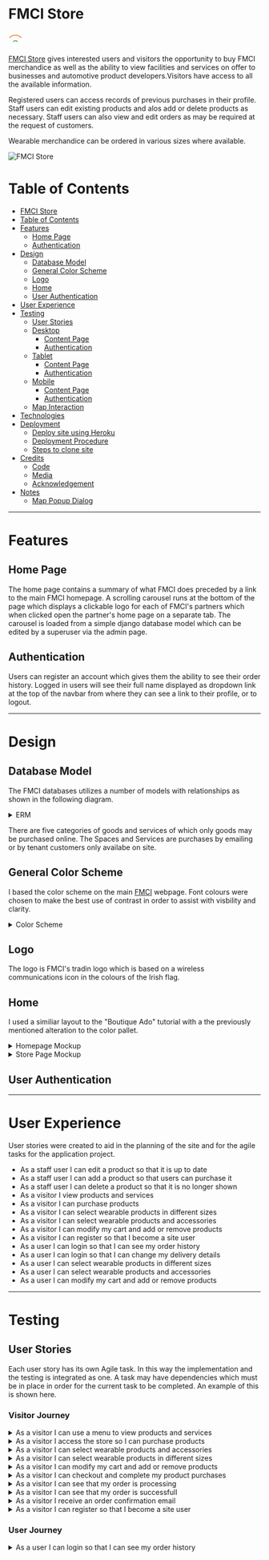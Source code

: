 # FMCI Store

![FMCI logo](media/logo.png)

[FMCI Store](https://fmcistore-366e47ff9414.herokuapp.com/) gives interested users and visitors the opportunity to buy FMCI merchandice as well as the ability to view facilities and services on offer to businesses and automotive product developers.Visitors have access to all the available information.

Registered users can access records of previous purchases in their profile. Staff users can edit existing products and alos add or delete products as necessary. Staff users can also view and edit orders as may be required at the request of customers.

Wearable merchandice can be ordered in various sizes where available.

![FMCI Store](/media/screens.png)

# Table of Contents

- [FMCI Store](#wells)
- [Table of Contents](#table-of-contents)
- [Features](#features)
  - [Home Page](#home-page)
  - [Authentication](#authentication)
- [Design](#design)
  - [Database Model](#database-model)
  - [General Color Scheme](#general-color-scheme)
  - [Logo](#logo)
  - [Home](#home)
  - [User Authentication](#user-authentication)
- [User Experience](#user-experience)
- [Testing](#testing)
  - [User Stories](#user-stories)
  - [Desktop](#desktop)
      - [Content Page](#content-page)
    - [Authentication](#authentication-1)
  - [Tablet](#tablet)
      - [Content Page](#content-page-1)
    - [Authentication](#authentication-2)
  - [Mobile](#mobile)
      - [Content Page](#content-page-2)
    - [Authentication](#authentication-3)
  - [Map Interaction](#map-interaction)
- [Technologies](#technologies)
- [Deployment](#deployment)
  - [Deploy site using Heroku](#deploy-site-using-heroku)
  - [Deployment Procedure](#deployment-procedure)
  - [Steps to clone site](#steps-to-clone-site)
- [Credits](#credits)
  - [Code](#code)
  - [Media](#media)
  - [Acknowledgement](#acknowledgement)
- [Notes](#notes)
  - [Map Popup Dialog](#map-popup-dialog)

---

# Features

## Home Page

The home page contains a summary of what FMCI does preceded by a link to the main FMCI homepage. A scrolling carousel runs at the bottom of the page which displays a clickable logo for each of FMCI's partners which when clicked open the partner's home page on a separate tab. The carousel is loaded from a simple django database model which can be edited by a superuser via the admin page.


## Authentication

Users can register an account which gives them the ability to see their order history. Logged in users will see their full name displayed as dropdown link at the top of the navbar from where they can see a link to their profile, or to logout.

---

# Design

## Database Model

The FMCI databases utilizes a number of models with relationships as shown in the following diagram. 

<details>
<summary>ERM</summary>

![ERM](/static/readmeimg/erm.png)

</details>

There are five categories of goods and services of which only goods may be purchased online. The Spaces and Services are purchases by emailing or by tenant customers only availabe on site.

## General Color Scheme

I based the color scheme on the main [FMCI](https://futuremobilityireland.ie/) webpage. Font colours were chosen to make the best use of contrast in order to assist with visbility and clarity.

<details>
<summary>Color Scheme</summary>

![Color Scheme](/static/readmeimg/colors.png)

</details>

## Logo

The logo is FMCI's tradin logo which is based on a wireless communications icon in the colours of the Irish flag.

## Home

I used a similiar layout to the "Boutique Ado" tutorial with a the previously mentioned alteration to the color pallet.

<details>

<summary>Homepage Mockup</summary>

![Homepage Mockup](/static/readmeimg/home.png)

</details>

<details>

<summary>Store Page Mockup</summary>

![Store Page Mockup](/static/readmeimg/store.png)

</details>



## User Authentication

---

# User Experience

User stories were created to aid in the planning of the site and for the agile tasks for the application project.

- As a staff user I can edit a product so that it is up to date 
- As a staff user I can add a product so that users can purchase it
- As a staff user I can delete a product so that it is no longer shown
- As a visitor I view products and services
- As a visitor I can purchase products
- As a visitor I can select wearable products in different sizes
- As a visitor I can select wearable products and accessories
- As a visitor I can modify my cart and add or remove products
- As a visitor I can register so that I become a site user
- As a user I can login so that I can see my order history
- As a user I can login so that I can change my delivery details
- As a user I can select wearable products in different sizes
- As a user I can select wearable products and accessories
- As a user I can modify my cart and add or remove products

---

# Testing

## User Stories

Each user story has its own Agile task. In this way the implementation and the testing is integrated as one. A task may have dependencies which must be in place in order for the current task to be completed. An example of this is shown here.

### Visitor Journey
  
<details><summary>As a visitor I can use a menu to view products and services</summary>

![Menu](/static/readmeimg/visitor/visitor-menu.png)
</details>


<details><summary>As a visitor I access the store so I can purchase products</summary>

![Store](/static/readmeimg/visitor/visitor-store.png)
</details>

<details><summary>As a visitor I can select wearable products and accessories</summary>

![Accessory](/static/readmeimg/visitor/visitor-accessory.png)
</details>

<details><summary>As a visitor I can select wearable products in different sizes</summary>

![Accessory](/static/readmeimg/visitor/visitor-sizes.png)
</details>

<details><summary>As a visitor I can modify my cart and add or remove products</summary>

![Accessory](/static/readmeimg/visitor/visitor-modify.png)
</details>

<details><summary>As a visitor I can checkout and complete my product purchases</summary>

![Accessory](/static/readmeimg/visitor/visitor-order.png)
</details>

<details><summary>As a visitor I can see that my order is processing</summary>

![Accessory](/static/readmeimg/visitor/visitor-stripe.png)
</details>

<details><summary>As a visitor I can see that my order is successfull</summary>

![Accessory](/static/readmeimg/visitor/visitor-success.png)
</details>

<details><summary>As a visitor I receive an order confirmation email</summary>

![Accessory](/static/readmeimg/visitor/visitor-order-email.png)
</details>

<details><summary>As a visitor I can register so that I become a site user</summary>

![Accessory](/static/readmeimg/visitor/visitor-register.png)
</details>


### User Journey

<details><summary>As a user I can login so that I can see my order history</summary>
<details><summary>As a user I can login so that I can change my delivery details</summary>
<details><summary>As a user I can select wearable products in different sizes</summary>
<details><summary>As a user I can select wearable products and accessories</summary>
<details><summary>As a user I can modify my cart and add or remove products</summary>

### Authentication

<details>
<summary>Login Modal</summary>

![Home](media/mob/login-mob.png)

</details>

<details>
<summary>Logout Modal</summary>

![Home](media/mob/logout-mob.png)

</details>

<details>
<summary>Register Modal</summary>

![Home](media/mob/reg-mob.png)

</details>

&nbsp;

## Map Interaction

The map, with its markers indicating the locations of the wells, is really the main event in this application. The map itself uses [mapbox gl](https://www.mapbox.com/) and there are explanatory [notes](#notes) at the end of this document detailing how it(mapbbox), python and javascript all hangs together. The marker popup works in the same way on all devices and consists of three elements, Popup Title, Excerpt and a Google Maps Link to the loction.
<details>
<summary>Popup Title</summary>

![Home](media/lap/popup-lnk1.png)

</details>

The popup title becomes an active link when there is a related content record in the database. Otherwise it is a plain heading when there is not. You can see the link to the post content appear in the bottom right of the screen in the Popup Title screenshot.

<details>
<summary>Google Map Link</summary>

![Home](media/lap/popup-lnk2.png)

</details>

By clicking on the <span style="color: rgb(168, 109, 0);">*'open location in google maps'*</span> button, a new google maps page opens with the location set as a destination allowing the user to click on the *'Directions'* link to navigate to the lcoation.

<details>
<summary>Google Map Window</summary>

![Home](media/lap/gmap.png)

</details>

&nbsp;

---

# Technologies

- [HTML5](https://en.wikipedia.org/wiki/HTML5): mark-up language.
- [CSS3](https://en.wikipedia.org/wiki/CSS): styling.
- [JavaScript](https://www.javascript.com/): programming language.
- [Python 3](https://www.python.org/): programming language.
- [Django 3.2](https://www.djangoproject.com/)
  - [Django Crispy Forms](https://pypi.org/project/django-crispy-forms/): for forms.
  - [Crispy Bootstrap5](https://pypi.org/project/crispy-bootstrap5/): bootstrap5 template pack for crispy forms.
  - [Django Forms Dynamic](https://github.com/dabapps/django-forms-dynamic): for the dynamic form using HTMX.
  - [Django Widget Tweaks](https://pypi.org/project/django-widget-tweaks/): for the dynamic form.
  - [Coverage](https://github.com/nedbat/coveragepy/tree/6.5.0): for measuring code coverage of Python tests.

- [Bootstrap](https://getbootstrap.com/): styling.
- [Cloudinary](https://cloudinary.com/): store static and media files.
- [GIT](https://git-scm.com/): for version control.
- [GitHub](https://github.com/): for host repository.
- Lighthouse from Chrome Developer Tools for performance testing
- [Codeanywhere](https://codeanywhere.com/): online IDE.
- [Heroku](:<https://codeanywhere.com/):> PaaS deployment site
- [Google Fonts](https://fonts.google.com/): to import fonts.
- [Font Awesome](https://fontawesome.com/): to import icons.
- [Lucidchart](https://www.drawio.com/): for the mockups and ERM.
- [GIMP](https://www.gimp.org/): to create the logo and readme screens image

&nbsp;

---

# Deployment

## Deploy site using Heroku

Deployment pre-requisites:

- ### gunicorn

- ### dj_database_url

- ### dj3-cloudinary-storage

- ### psycopag2
  
## Deployment Procedure

- ### On the Heroku dashboard, select "New" and click "Create new app"

  - Create a unique app name which will be added to allowed hosts in the project settings
  - Select your region
  - Click "Create app"
  
- ### Go to the settings tab

  - Scroll down to the config vars section and select "Reveal Config Vars"
  - DATABASE_URL should be set to your selected database (Elephant SQL or similiar)
  - Add a new config var for SECRET_KEY - create your own or use a django secret key generator
  - Add a new config var for CLOUDINARY_URL and use the "API Environment variable" from your cloudinary dashboard
  - Add a new config var for DISABLE_COLLECTSTATIC with the value of 1 (!!! REMOVE PRIOR TO FINAL DEPLOYMENT !!!)
  
- ### Create environment variables for your app
  
  Create a new env.py file in the top level directory with the following lines

    ```python
    import os  
    os.environ["DATABASE_URL"] = "the database url you set in Heroku"  
    os.environ["SECRET_KEY"] = "your chosen secret key"  
    os.environ["CLOUDINARY_URL"] = "the api you used in Heroku  
    ```

  - If not already present, create a .gitignore file and add env.py to it ( before final deployment add any other files and folders you want to exclude from the deployed app)

- ### Add the following lines to settings.py in your app

    ```python
    import os
    import dj_database_url
    if os.path.isfile('env.py'):
    import env
    ```

- ### Replace the insecure secret key with "SECRET_KEY = os.environ.get('SECRET_KEY')"

- ### Link your database by commenting out old DATABASES section and add

    ```python
    DATABASES = {
            'default': dj_database_url.parse(os.environ.get('DATABASE_URL'))
        }
    ```

- ### Add Heroku to the allowed hosts to ensure site loads

  ```python
  ALLOWED_HOSTS = ['example-heroku-app-name.herokuapp.com', 'localhost']
  ```

- ### Add 'cloudinary_storage' (above 'django.contrib.staticfiles') and 'cloudinary' (below) to INSTALLED_APPS

  ```python
  'cloudinary_storage',
  'django.contrib.staticfiles',
  'cloudinary',
  ```

- ### Setup Cloudinary to store static and media files

  ```python
    STATIC_URL = '/static/'
	STATICFILES_STORAGE = 'cloudinary_storage.storage.StaticHashedCloudinaryStorage'
	STATICFILES_DIRS = [os.path.join(BASE_DIR, 'static')]
	STATIC_ROOT = os.path.join(BASE_DIR, 'staticfiles')
	MEDIA_URL = '/media/'
	DEFAULT_FILE_STORAGE = 'cloudinary_storage.storage.MediaCloudinaryStorage'
  ```

- ### Create a Procfile in the top level directory with the below

  ```text
  web: gunicorn project_name.wsgi
  ```

- ### Create a requirements file

    ```bash
    'pip3 freeze --local > requirements.txt' 
    ```

- ### Make any outstanding migrations

  ```bash
  python3 manage.py migrate
  ```

- ### Commit and push to GitHub

- ### ENSURE THE FOLLOWING PRIOR TO FINAL DEPLOYMENT
  
  - Set DEBUG = False in project settings.py
  - Remove DISABLE_COLLECTSTATIC config var from Heroku
  
- ### Go to the Deploy tab

  - Select GitHub and confirm connection to GitHub account
  - Search for the repository and click "Connect"
  - Scroll down to the deploy options
  - Select automatic deploys if you would like automatic deployment with each new push to the GitHub repository
  - In manual deploy, select which branch to deploy and click "Deploy Branch"
  - Heroku will start building the app
- The link to the app can be found at the top of the page by clicking "Open app"

## Steps to clone site

- In the GitHub repository, click the "Code" button.
- Select "HTTPS" and copy the URL.
- Open Git Bash and navigate to the repository where you would like to locate the cloned repository.
- Type "git clone" followed by the copied URL.
- Press enter to create the clone.
- Install required packages with the command "pip3 install -r requirements.txt"

&nbsp;

---

# Credits

## Code

- The site is based on a modified version of [Code Institute's PP4](https://github.com/Code-Institute-Solutions/Django3blog)
- The code for the Map Page is supplied by [MapBox](https://www.mapbox.com/) and is freely availabe for customizing for your own projects. I've documented how I adapted it to this site [here](#notes)
- The code for user comments was adapted from [Code Institute's PP4 Masterclass](https://www.youtube.com/watch?v=YH--VobIA8c)
- The code for authentication was adapted from [Code Institute's PP4 Masterclass](https://www.youtube.com/watch?v=YH--VobIA8c) which I modified to use modals instead of full web pages
- Deployment procedure modified from [SJeCollins](https://github.com/SJECollins/ci-pp4-pet-rx/blob/main/README.md) excellent readme and also his test procedure document

&nbsp;

---

## Media

- The logo was created in Gimp
- Social media and google map location icons are from [Font Awesome](https://fontawesome.com)
- Roboto and Lato fonts are from [Google Fonts](https://fonts.google.com)
- [Lambbdatest](https://www.lambdatest.com/) was used todo initial layout tests and device screenshots to import into Gimp

- Background and placeholder images are from [pxfuel](https://www.pxfuel.com/) and [wallpapersafari](https://wallpapersafari.com/)
  
- Well Images from [County Clare Heritage Office](https://heritage.clareheritage.org/category/places/holy-wells) and [Galway Heritage Office](https://heritage.galwaycommunityheritage.org/):
  - Tobar Éanna taken by Paddy Crowe
  - Tobar Mochulla taken by James Feeney
  - Tobar Bhríde taken by James Feeney
  - Toba na nAingeal taken by Tony Kirby

&nbsp;

---

## Acknowledgement

Thanks to the following people who have supported me:

- My mentor Brian Macharia  
- Paul Thomas O'Riordan and Laura Maycock from CI  
- Cohort team lead Jonny Davison  
- My wife and family for putting up with me  
- All the slackers on Code Institue  

&nbsp;

---

